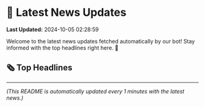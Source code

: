 # 📰 Latest News Updates
**Last Updated:** 2024-10-05 02:28:59

Welcome to the latest news updates fetched automatically by our bot! Stay informed with the top headlines right here. 🚀

## 🗞️ Top Headlines

---
*(This README is automatically updated every 1 minutes with the latest news.)*
